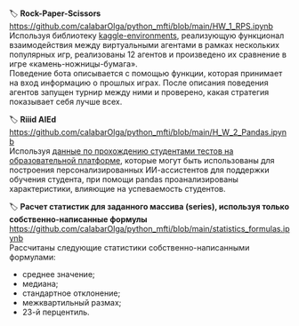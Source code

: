 🏷️ **Rock-Paper-Scissors**  
https://github.com/calabarOlga/python_mfti/blob/main/HW_1_RPS.ipynb  
Используя библиотеку [kaggle-environments](https://github.com/Kaggle/kaggle-environments), реализующую функционал взаимодействия между виртуальными агентами в рамках нескольких популярных игр, реализованы 12 агентов и произведено их сравнение в игре «камень-ножницы-бумага».  
Поведение бота описывается с помощью функции, которая принимает на вход информацию о прошлых играх. После описания поведения агентов запущен турнир между ними и проверено, какая стратегия показывает себя лучше всех.  

🏷️ **Riiid AIEd**  
https://github.com/calabarOlga/python_mfti/blob/main/H_W_2_Pandas.ipynb  
Используя [данные по прохождению студентами тестов на образовательной платформе](https://www.kaggle.com/competitions/riiid-test-answer-prediction/data), которые могут быть использованы для построения персонализированных ИИ-ассистентов для поддержки обучения студента, при помощи pandas проанализированы характеристики, влияющие на успеваемость студентов.  

🏷️ **Расчет статистик для заданного массива (series), используя только собственно-написанные формулы**  
https://github.com/calabarOlga/python_mfti/blob/main/statistics_formulas.ipynb  
Рассчитаны следующие статистики собственно-написанными формулами:
- среднее значение;
- медиана;
- стандартное отклонение;
- межквартильный размах;
- 23-й перцентиль.
